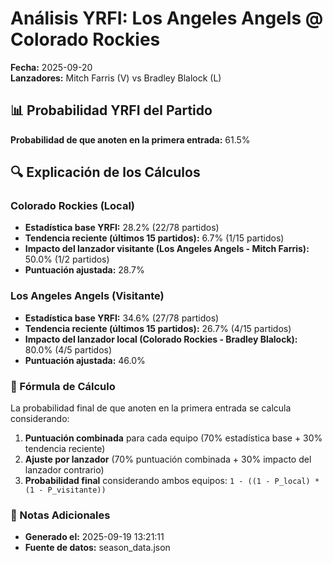 # Análisis YRFI: Los Angeles Angels @ Colorado Rockies

**Fecha:** 2025-09-20  
**Lanzadores:** Mitch Farris (V) vs Bradley Blalock (L)

## 📊 Probabilidad YRFI del Partido

**Probabilidad de que anoten en la primera entrada:** 61.5%

## 🔍 Explicación de los Cálculos

### Colorado Rockies (Local)
- **Estadística base YRFI:** 28.2% (22/78 partidos)
- **Tendencia reciente (últimos 15 partidos):** 6.7% (1/15 partidos)
- **Impacto del lanzador visitante (Los Angeles Angels - Mitch Farris):** 50.0% (1/2 partidos)
- **Puntuación ajustada:** 28.7%

### Los Angeles Angels (Visitante)
- **Estadística base YRFI:** 34.6% (27/78 partidos)
- **Tendencia reciente (últimos 15 partidos):** 26.7% (4/15 partidos)
- **Impacto del lanzador local (Colorado Rockies - Bradley Blalock):** 80.0% (4/5 partidos)
- **Puntuación ajustada:** 46.0%

### 📝 Fórmula de Cálculo

La probabilidad final de que anoten en la primera entrada se calcula considerando:
1. **Puntuación combinada** para cada equipo (70% estadística base + 30% tendencia reciente)
2. **Ajuste por lanzador** (70% puntuación combinada + 30% impacto del lanzador contrario)
3. **Probabilidad final** considerando ambos equipos: `1 - ((1 - P_local) * (1 - P_visitante))`

### 📌 Notas Adicionales

- **Generado el:** 2025-09-19 13:21:11
- **Fuente de datos:** season_data.json
